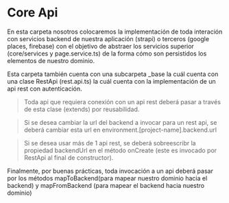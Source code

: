 # Core Api

En esta carpeta nosotros colocaremos la implementación de toda interación con servicios backend de nuestra aplicación (strapi) o terceros (google places, firebase) con el objetivo de abstraer los servicios superior (core/services y page.service.ts) de la forma cómo son persistidos los elementos de nuestro dominio.

Esta carpeta también cuenta con una subcarpeta _base la cuál cuenta con una clase RestApi (rest.api.ts) la cuál cuenta con la implementación de un api rest con autenticación.

> Toda api que requiera conexión con un api rest deberá pasar a través de esta clase (extends)  por reusabilidad.

> Si se desea cambiar la url del backend a invocar para un rest api, se deberá cambiar esta url en environment.[project-name].backend.url

> Si se desea usar más de 1 api rest, se deberá sobreescribr la propiedad backendUrl en el método onCreate (este es invocado por RestApi al final de constructor).

Finalmente, por buenas prácticas, toda invocación a un api deberá pasar por los métodos mapToBackend(para mapear nuestro dominio hacia el backend) y mapFromBackend (para mapear el backend hacia nuestro dominio)